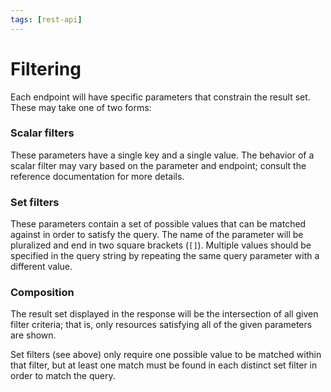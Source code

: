 ```yaml
---
tags: [rest-api]
---
```


# Filtering

Each endpoint will have specific parameters that constrain the result set. These may take one of two forms:

### Scalar filters

These parameters have a single key and a single value. The behavior of a scalar filter may vary based on the parameter and endpoint; consult the reference documentation for more details.

### Set filters

These parameters contain a set of possible values that can be matched against in order to satisfy the query. The name of the parameter will be pluralized and end in two square brackets (`[]`). Multiple values should be specified in the query string by repeating the same query parameter with a different value.

### Composition

The result set displayed in the response will be the intersection of all given filter criteria; that is, only resources satisfying all of the given parameters are shown.

Set filters (see above) only require one possible value to be matched within that filter, but at least one match must be found in each distinct set filter in order to match the query.

